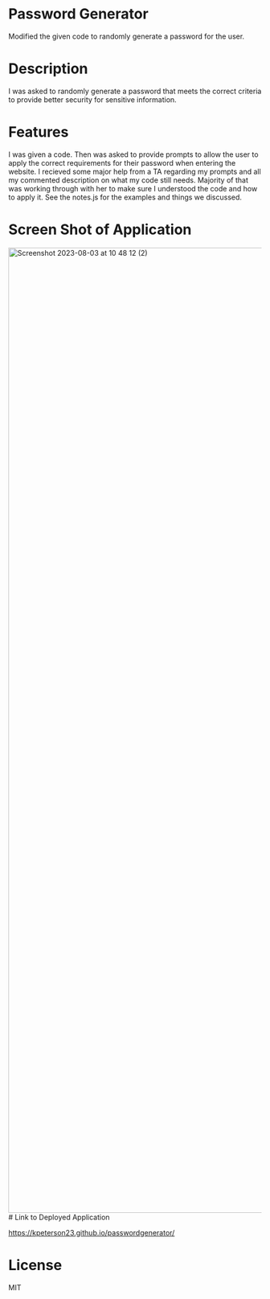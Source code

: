 # Password Generator

Modified the given code to randomly generate a password for the user.

# Description

I was asked to randomly generate a password that meets the correct criteria to provide better security for sensitive information.

# Features

I was given a code. Then was asked to provide prompts to allow the user to apply the correct requirements for their password when entering the website.
I recieved some major help from a TA regarding my prompts and all my commented description on what my code still needs. Majority of that was working through with her to make sure I understood the code and how to apply it.
See the notes.js for the examples and things we discussed.

# Screen Shot of Application
<img width="1920" alt="Screenshot 2023-08-03 at 10 48 12 (2)" src="https://github.com/Kpeterson23/passwordgenerator/assets/124640874/5f421206-d90d-45b3-bd08-3b20b063d9e0">
# Link to Deployed Application

https://kpeterson23.github.io/passwordgenerator/

# License

MIT
